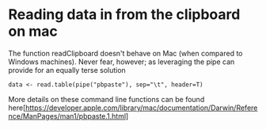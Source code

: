 # Reading data in from the clipboard on mac

The function readClipboard doesn't behave on Mac (when compared to Windows machines). Never fear, however; as leveraging the pipe can provide for an equally terse solution

```
data <- read.table(pipe("pbpaste"), sep="\t", header=T)
```

More details on these command line functions can be found here[https://developer.apple.com/library/mac/documentation/Darwin/Reference/ManPages/man1/pbpaste.1.html]